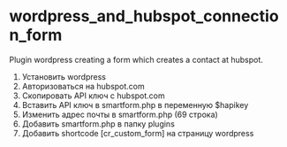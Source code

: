 # wordpress_and_hubspot_connection_form
 Plugin wordpress creating a form which creates a contact at hubspot.
1. Установить wordpress
2. Авторизоваться на hubspot.com
3. Скопировать API ключ с hubspot.com
4. Вставить API ключ в smartform.php в переменную $hapikey
5. Изменить адрес почты в smartform.php (69 строка)
6. Добавить smartform.php в папку plugins
7. Добавить shortcode  [cr_custom_form] на страницу wordpress